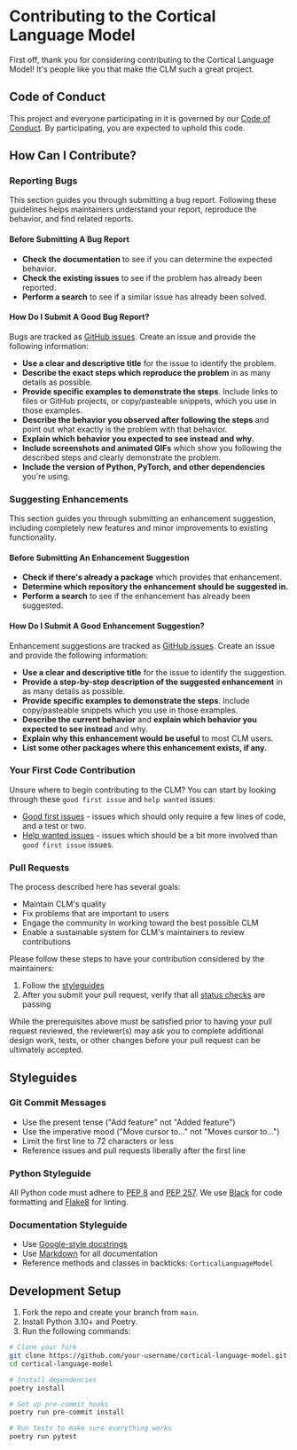 # Contributing to the Cortical Language Model

First off, thank you for considering contributing to the Cortical Language Model! It's people like you that make the CLM such a great project.

## Code of Conduct

This project and everyone participating in it is governed by our [Code of Conduct](CODE_OF_CONDUCT.md). By participating, you are expected to uphold this code.

## How Can I Contribute?

### Reporting Bugs

This section guides you through submitting a bug report. Following these guidelines helps maintainers understand your report, reproduce the behavior, and find related reports.

#### Before Submitting A Bug Report

* **Check the documentation** to see if you can determine the expected behavior.
* **Check the existing issues** to see if the problem has already been reported.
* **Perform a search** to see if a similar issue has already been solved.

#### How Do I Submit A Good Bug Report?

Bugs are tracked as [GitHub issues](https://guides.github.com/features/issues/). Create an issue and provide the following information:

* **Use a clear and descriptive title** for the issue to identify the problem.
* **Describe the exact steps which reproduce the problem** in as many details as possible.
* **Provide specific examples to demonstrate the steps**. Include links to files or GitHub projects, or copy/pasteable snippets, which you use in those examples.
* **Describe the behavior you observed after following the steps** and point out what exactly is the problem with that behavior.
* **Explain which behavior you expected to see instead and why.**
* **Include screenshots and animated GIFs** which show you following the described steps and clearly demonstrate the problem.
* **Include the version of Python, PyTorch, and other dependencies** you're using.

### Suggesting Enhancements

This section guides you through submitting an enhancement suggestion, including completely new features and minor improvements to existing functionality.

#### Before Submitting An Enhancement Suggestion

* **Check if there's already a package** which provides that enhancement.
* **Determine which repository the enhancement should be suggested in.**
* **Perform a search** to see if the enhancement has already been suggested.

#### How Do I Submit A Good Enhancement Suggestion?

Enhancement suggestions are tracked as [GitHub issues](https://guides.github.com/features/issues/). Create an issue and provide the following information:

* **Use a clear and descriptive title** for the issue to identify the suggestion.
* **Provide a step-by-step description of the suggested enhancement** in as many details as possible.
* **Provide specific examples to demonstrate the steps**. Include copy/pasteable snippets which you use in those examples.
* **Describe the current behavior** and **explain which behavior you expected to see instead** and why.
* **Explain why this enhancement would be useful** to most CLM users.
* **List some other packages where this enhancement exists, if any.**

### Your First Code Contribution

Unsure where to begin contributing to the CLM? You can start by looking through these `good first issue` and `help wanted` issues:

* [Good first issues](https://github.com/ExperBrain-Project/cortical-language-model/issues?q=is%3Aopen+is%3Aissue+label%3A%22good+first+issue%22) - issues which should only require a few lines of code, and a test or two.
* [Help wanted issues](https://github.com/ExperBrain-Project/cortical-language-model/issues?q=is%3Aopen+is%3Aissue+label%3A%22help+wanted%22) - issues which should be a bit more involved than `good first issue` issues.

### Pull Requests

The process described here has several goals:

- Maintain CLM's quality
- Fix problems that are important to users
- Engage the community in working toward the best possible CLM
- Enable a sustainable system for CLM's maintainers to review contributions

Please follow these steps to have your contribution considered by the maintainers:

1. Follow the [styleguides](#styleguides)
2. After you submit your pull request, verify that all [status checks](https://help.github.com/articles/about-status-checks/) are passing

While the prerequisites above must be satisfied prior to having your pull request reviewed, the reviewer(s) may ask you to complete additional design work, tests, or other changes before your pull request can be ultimately accepted.

## Styleguides

### Git Commit Messages

* Use the present tense ("Add feature" not "Added feature")
* Use the imperative mood ("Move cursor to..." not "Moves cursor to...")
* Limit the first line to 72 characters or less
* Reference issues and pull requests liberally after the first line

### Python Styleguide

All Python code must adhere to [PEP 8](https://www.python.org/dev/peps/pep-0008/) and [PEP 257](https://www.python.org/dev/peps/pep-0257/). We use [Black](https://github.com/psf/black) for code formatting and [Flake8](https://flake8.pycqa.org/) for linting.

### Documentation Styleguide

* Use [Google-style docstrings](https://sphinxcontrib-napoleon.readthedocs.io/en/latest/example_google.html)
* Use [Markdown](https://daringfireball.net/projects/markdown/) for all documentation
* Reference methods and classes in backticks: `CorticalLanguageModel`

## Development Setup

1. Fork the repo and create your branch from `main`.
2. Install Python 3.10+ and Poetry.
3. Run the following commands:

```bash
# Clone your fork
git clone https://github.com/your-username/cortical-language-model.git
cd cortical-language-model

# Install dependencies
poetry install

# Set up pre-commit hooks
poetry run pre-commit install

# Run tests to make sure everything works
poetry run pytest
